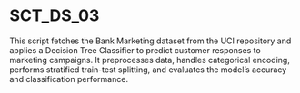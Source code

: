 # SCT_DS_03
This script fetches the Bank Marketing dataset from the UCI repository and applies a Decision Tree Classifier to predict customer responses to marketing campaigns. It preprocesses data, handles categorical encoding, performs stratified train-test splitting, and evaluates the model’s accuracy and classification performance.
